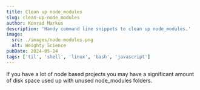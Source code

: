 ```yaml
---
title: Clean up node_modules
slug: clean-up-node_modules
author: Konrad Markus
description: 'Handy command line snippets to clean up node_modules.'
image:
  src: ./images/node-modules.png
  alt: Weighty Science
pubDate: 2024-05-14
tags: ['til', 'shell', 'linux', 'bash', 'javascript']
---
```


If you have a lot of node based projects you may have a significant amount of
disk space used up with unused node_modules folders.
